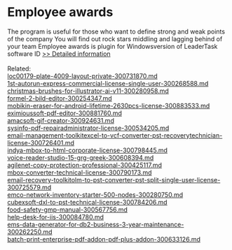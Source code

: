 # Employee awards
The program is useful for those who want to define strong and weak points of the company You will find out rock stars middling and lagging behind of your team
Employee awards is plugin for Windowsversion of LeaderTask software ID 
[>> Detailed information](https://secure.shareit.com/shareit/product.html?productid=300800175&affiliateid=200057808)<br/><br/>Related:
<br />[loc00179-plate-4009-layout-private-300731870.md](https://github.com/downloadplanet/downloadplanet/blob/main/loc00179-plate-4009-layout-private-300731870.md)<br />[1st-autorun-express-commercial-license-single-user-300268588.md](https://github.com/downloadplanet/downloadplanet/blob/main/1st-autorun-express-commercial-license-single-user-300268588.md)<br />[christmas-brushes-for-illustrator-ai-v11-300280958.md](https://github.com/downloadplanet/downloadplanet/blob/main/christmas-brushes-for-illustrator-ai-v11-300280958.md)<br />[formel-2-bild-editor-300254347.md](https://github.com/downloadplanet/downloadplanet/blob/main/formel-2-bild-editor-300254347.md)<br />[mobikin-eraser-for-android-lifetime-2630pcs-license-300883533.md](https://github.com/downloadplanet/downloadplanet/blob/main/mobikin-eraser-for-android-lifetime-2630pcs-license-300883533.md)<br />[eximioussoft-pdf-editor-300881760.md](https://github.com/downloadplanet/downloadplanet/blob/main/eximioussoft-pdf-editor-300881760.md)<br />[amacsoft-gif-creator-300924631.md](https://github.com/downloadplanet/downloadplanet/blob/main/amacsoft-gif-creator-300924631.md)<br />[sysinfo-pdf-repairadministrator-license-300534205.md](https://github.com/downloadplanet/downloadplanet/blob/main/sysinfo-pdf-repairadministrator-license-300534205.md)<br />[email-management-toolkitexcel-to-vcf-converter-pst-recoverytechnician-license-300726401.md](https://github.com/downloadplanet/downloadplanet/blob/main/email-management-toolkitexcel-to-vcf-converter-pst-recoverytechnician-license-300726401.md)<br />[indya-mbox-to-html-corporate-license-300798445.md](https://github.com/downloadplanet/downloadplanet/blob/main/indya-mbox-to-html-corporate-license-300798445.md)<br />[voice-reader-studio-15-grg-greek-300608394.md](https://github.com/downloadplanet/downloadplanet/blob/main/voice-reader-studio-15-grg-greek-300608394.md)<br />[agilenet-copy-protection-professional-300425117.md](https://github.com/downloadplanet/downloadplanet/blob/main/agilenet-copy-protection-professional-300425117.md)<br />[mbox-converter-technical-license-300790173.md](https://github.com/downloadplanet/downloadplanet/blob/main/mbox-converter-technical-license-300790173.md)<br />[email-recovery-toolkitolm-to-pst-converter-pst-split-single-user-license-300725579.md](https://github.com/downloadplanet/downloadplanet/blob/main/email-recovery-toolkitolm-to-pst-converter-pst-split-single-user-license-300725579.md)<br />[emco-network-inventory-starter-500-nodes-300280750.md](https://github.com/downloadplanet/downloadplanet/blob/main/emco-network-inventory-starter-500-nodes-300280750.md)<br />[cubexsoft-dxl-to-pst-technical-license-300784206.md](https://github.com/downloadplanet/downloadplanet/blob/main/cubexsoft-dxl-to-pst-technical-license-300784206.md)<br />[food-safety-gmp-manual-300567756.md](https://github.com/downloadplanet/downloadplanet/blob/main/food-safety-gmp-manual-300567756.md)<br />[help-desk-for-iis-300084780.md](https://github.com/downloadplanet/downloadplanet/blob/main/help-desk-for-iis-300084780.md)<br />[ems-data-generator-for-db2-business-3-year-maintenance-300262250.md](https://github.com/downloadplanet/downloadplanet/blob/main/ems-data-generator-for-db2-business-3-year-maintenance-300262250.md)<br />[batch-print-enterprise-pdf-addon-pdf-plus-addon-300633126.md](https://github.com/downloadplanet/downloadplanet/blob/main/batch-print-enterprise-pdf-addon-pdf-plus-addon-300633126.md)